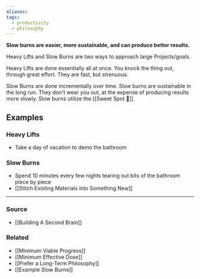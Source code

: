 ```yaml
---
aliases: 
tags:
  - productivity
  - philosophy
---
```

**Slow burns are easier, more sustainable, and can produce better results.**

Heavy Lifts and Slow Burns are two ways to approach large Projects/goals. 

Heavy Lifts are done essentially all at once. You knock the thing out, through great effort. They are fast, but strenuous.

Slow Burns are done incrementally over time. Slow burns are sustainable in the long run. They don't wear you out, at the expense of producing results more slowly. Slow burns utilize the [[Sweet Spot 🎯]].

## Examples
### Heavy Lifts
- Take a day of vacation to demo the bathroom

###  Slow Burns
- Spend 10 minutes every few nights tearing out bits of the bathroom piece by piece
- [[Stitch Existing Materials into Something New]]

---

### Source
- [[Building A Second Brain]]

### Related
- [[Minimum Viable Progress]] 
- [[Minimum Effective Dose]] 
- [[Prefer a Long-Term Philosophy]] 
- [[Example Slow Burns]]